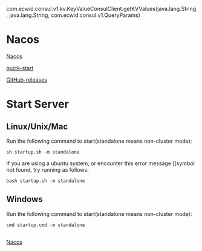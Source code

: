 com.ecwid.consul.v1.kv.KeyValueConsulClient.getKVValues(java.lang.String, java.lang.String, com.ecwid.consul.v1.QueryParams)

# Nacos

[Nacos](https://nacos.io/en-us/index.html)

[quick-start](https://nacos.io/en-us/docs/quick-start.html)

[GitHub-releases](https://github.com/alibaba/nacos/releases)

# Start Server

## Linux/Unix/Mac

Run the following command to start(standalone means non-cluster mode):

```shell
sh startup.sh -m standalone
```

If you are using a ubuntu system, or encounter this error message [[symbol not found, try running as follows:

```shell
bash startup.sh -m standalone
```

## Windows

Run the following command to start(standalone means non-cluster mode):

```shell
cmd startup.cmd -m standalone
```

##

[Nacos](http://localhost:8848/nacos)

